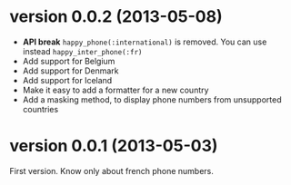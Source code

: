 version 0.0.2 (2013-05-08)
==========================

* **API break** `happy_phone(:international)` is removed. You can use
  instead `happy_inter_phone(:fr)`
* Add support for Belgium
* Add support for Denmark
* Add support for Iceland
* Make it easy to add a formatter for a new country
* Add a masking method, to display phone numbers from unsupported
  countries


version 0.0.1 (2013-05-03)
==========================

First version. Know only about french phone numbers.

